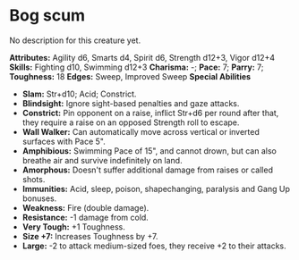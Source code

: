 # Bog scum

No description for this creature yet.

**Attributes:** Agility d6, Smarts d4, Spirit d6, Strength d12+3, Vigor
d12+4
**Skills:** Fighting d10, Swimming d12+3
**Charisma:** -; **Pace:** 7; **Parry:** 7; **Toughness:** 18
**Edges:** Sweep, Improved Sweep
**Special Abilities**

- **Slam:** Str+d10; Acid; Constrict.
- **Blindsight:** Ignore sight-based penalties and gaze attacks.
- **Constrict:** Pin opponent on a raise, inflict Str+d6 per round after
that, they require a raise on an opposed Strength roll to escape.
- **Wall Walker:** Can automatically move across vertical or inverted
surfaces with Pace 5".
- **Amphibious:** Swimming Pace of 15", and cannot drown, but can also
breathe air and survive indefinitely on land.
- **Amorphous:** Doesn't suffer additional damage from raises or called
shots.
- **Immunities:** Acid, sleep, poison, shapechanging, paralysis and Gang
Up bonuses.
- **Weakness:** Fire (double damage).
- **Resistance:** -1 damage from cold.
- **Very Tough:** +1 Toughness.
- **Size +7:** Increases Toughness by +7.
- **Large:** -2 to attack medium-sized foes, they receive +2 to their
attacks.
